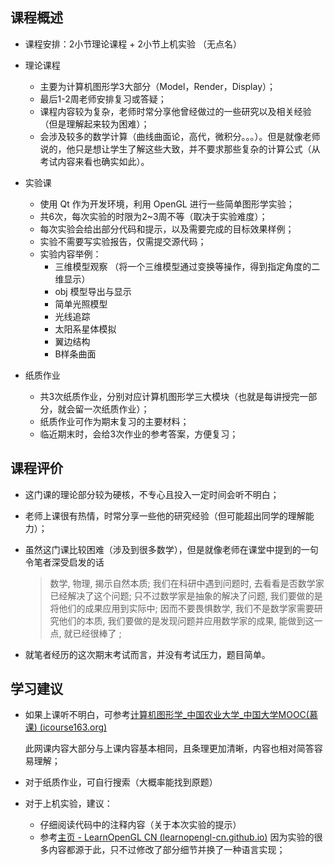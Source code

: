 ## 课程概述

- 课程安排：2小节理论课程 + 2小节上机实验 （无点名）
- 理论课程
  - 主要为计算机图形学3大部分（Model，Render，Display）；
  - 最后1-2周老师安排复习或答疑；
  - 课程内容较为复杂，老师时常分享他曾经做过的一些研究以及相关经验（但是理解起来较为困难）；
  - 会涉及较多的数学计算（曲线曲面论，高代，微积分。。。）。但是就像老师说的，他只是想让学生了解这些大致，并不要求那些复杂的计算公式（从考试内容来看也确实如此）。

- 实验课
  - 使用 Qt 作为开发环境，利用 OpenGL 进行一些简单图形学实验；
  - 共6次，每次实验的时限为2~3周不等（取决于实验难度）；
  - 每次实验会给出部分代码和提示，以及需要完成的目标效果样例；
  - 实验不需要写实验报告，仅需提交源代码；
  - 实验内容举例：
    - 三维模型观察 （将一个三维模型通过变换等操作，得到指定角度的二维显示）
    - obj 模型导出与显示
    - 简单光照模型
    - 光线追踪
    - 太阳系星体模拟
    - 翼边结构
    - B样条曲面

- 纸质作业
  - 共3次纸质作业，分别对应计算机图形学三大模块（也就是每讲授完一部分，就会留一次纸质作业）；
  - 纸质作业可作为期末复习的主要材料；
  - 临近期末时，会给3次作业的参考答案，方便复习；

## 课程评价

- 这门课的理论部分较为硬核，不专心且投入一定时间会听不明白；

- 老师上课很有热情，时常分享一些他的研究经验（但可能超出同学的理解能力）；

- 虽然这门课比较困难（涉及到很多数学），但是就像老师在课堂中提到的一句令笔者深受启发的话

  > 数学, 物理, 揭示自然本质; 我们在科研中遇到问题时, 去看看是否数学家已经解决了这个问题; 只不过数学家是抽象的解决了问题, 我们要做的是将他们的成果应用到实际中;
  >  因而不要畏惧数学, 我们不是数学家需要研究他们的本质, 我们要做的是发现问题并应用数学家的成果, 能做到这一点, 就已经很棒了 ;

- 就笔者经历的这次期末考试而言，并没有考试压力，题目简单。

## 学习建议

- 如果上课听不明白，可参考[计算机图形学_中国农业大学_中国大学MOOC(慕课) (icourse163.org)](https://www.icourse163.org/course/CAU-45006)

  此网课内容大部分与上课内容基本相同，且条理更加清晰，内容也相对简答容易理解；

- 对于纸质作业，可自行搜索（大概率能找到原题）
- 对于上机实验，建议：
  - 仔细阅读代码中的注释内容（关于本次实验的提示）
  - 参考[主页 - LearnOpenGL CN (learnopengl-cn.github.io)](https://learnopengl-cn.github.io/)
    因为实验的很多内容都源于此，只不过修改了部分细节并换了一种语言实现；



